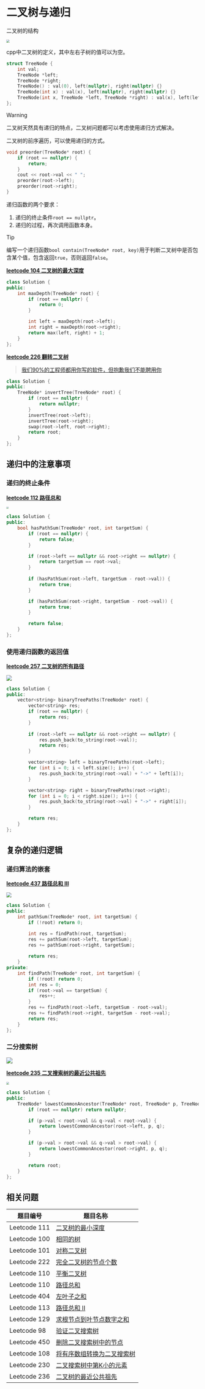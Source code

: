# 二叉树与递归

二叉树的结构

<img src="https://raw.githubusercontent.com/hughxusu/lesson-algorithm/developing/_images/parctice/953680-20200423142022452-1940672436.png" style="zoom:50%;" />

cpp中二叉树的定义，其中左右子树的值可以为空。

```cpp
struct TreeNode {
    int val;
    TreeNode *left;
    TreeNode *right;
    TreeNode() : val(0), left(nullptr), right(nullptr) {}
    TreeNode(int x) : val(x), left(nullptr), right(nullptr) {}
    TreeNode(int x, TreeNode *left, TreeNode *right) : val(x), left(left), right(right) {}
};
```

> [!warning]
>
> 二叉树天然具有递归的特点，二叉树问题都可以考虑使用递归方式解决。

二叉树的前序遍历，可以使用递归的方式。

```cpp
void preorder(TreeNode* root) {
    if (root == nullptr) {
        return;
    }
    cout << root->val << " ";
    preorder(root->left);
    preorder(root->right);
}
```

递归函数的两个要求：

1. 递归的终止条件`root == nullptr`。
2. 递归的过程，再次调用函数本身。

> [!tip]
>
> 编写一个递归函数`bool contain(TreeNode* root, key)`用于判断二叉树中是否包含某个值，包含返回`true`，否则返回`false`。

**[leetcode 104 二叉树的最大深度](https://leetcode.cn/problems/maximum-depth-of-binary-tree/)**

```cpp
class Solution {
public:
    int maxDepth(TreeNode* root) {
        if (root == nullptr) {
            return 0;
        }

        int left = maxDepth(root->left);
        int right = maxDepth(root->right);
        return max(left, right) + 1;
    }
};
```

**[leetcode 226 翻转二叉树](https://leetcode.cn/problems/invert-binary-tree/)**

> [我们90%的工程师都用你写的软件，但抱歉我们不能聘用你](https://www.pingwest.com/a/51826)

```cpp
class Solution {
public:
    TreeNode* invertTree(TreeNode* root) {
        if (root == nullptr) {
            return nullptr;
        }
        invertTree(root->left);
        invertTree(root->right);
        swap(root->left, root->right);
        return root;
    }
};
```

## 递归中的注意事项

### 递归的终止条件

**[leetcode 112 路径总和](https://leetcode.cn/problems/path-sum/)**

<img src="https://raw.githubusercontent.com/hughxusu/lesson-algorithm/developing/_images/parctice/tree-sum.jpg" style="zoom:35%;" />

```cpp
class Solution {
public:
    bool hasPathSum(TreeNode* root, int targetSum) {
        if (root == nullptr) {
            return false;
        }

        if (root->left == nullptr && root->right == nullptr) {
            return targetSum == root->val;
        }
        
        if (hasPathSum(root->left, targetSum - root->val)) {
            return true;
        }

        if (hasPathSum(root->right, targetSum - root->val)) {
            return true;
        }

        return false;
    }
};
```

### 使用递归函数的返回值

**[leetcode 257 二叉树的所有路径](https://leetcode.cn/problems/binary-tree-paths/)**

<img src="https://raw.githubusercontent.com/hughxusu/lesson-algorithm/developing/_images/parctice/traversal_complete.png" style="zoom:90%;" />

```cpp
class Solution {
public:
    vector<string> binaryTreePaths(TreeNode* root) {
        vector<string> res;
        if (root == nullptr) {
            return res;
        }
        
        if (root->left == nullptr && root->right == nullptr) {
            res.push_back(to_string(root->val));
            return res;
        }

        vector<string> left = binaryTreePaths(root->left);
        for (int i = 0; i < left.size(); i++) {
            res.push_back(to_string(root->val) + "->" + left[i]);
        }

        vector<string> right = binaryTreePaths(root->right);
        for (int i = 0; i < right.size(); i++) {
            res.push_back(to_string(root->val) + "->" + right[i]);
        }

        return res;
    }
};
```

## 复杂的递归逻辑

### 递归算法的嵌套

**[leetcode 437 路径总和 III](https://leetcode.cn/problems/path-sum-iii/)**

<img src="https://raw.githubusercontent.com/hughxusu/lesson-algorithm/developing/_images/parctice/feb80061d0aeeeb609691db56d5e6baf.png" style="zoom:80%;" />

```cpp
class Solution {
public:
    int pathSum(TreeNode* root, int targetSum) {
        if (!root) return 0;

        int res = findPath(root, targetSum);
        res += pathSum(root->left, targetSum);
        res += pathSum(root->right, targetSum);
        
        return res;
    }
private:
    int findPath(TreeNode* root, int targetSum) {
        if (!root) return 0;
        int res = 0;
        if (root->val == targetSum) {
            res++;
        }
        res += findPath(root->left, targetSum - root->val);
        res += findPath(root->right, targetSum - root->val);
        return res;
    }
};
```

### 二分搜索树

![](https://raw.githubusercontent.com/hughxusu/lesson-algorithm/developing/_images/parctice/1975191-20200402110056741-982370625.png)

**[leetcode 235 二叉搜索树的最近公共祖先](https://leetcode.cn/problems/lowest-common-ancestor-of-a-binary-search-tree/)**

<img src="https://raw.githubusercontent.com/hughxusu/lesson-algorithm/developing/_images/parctice/search-tree.jpg" style="zoom: 45%;" />

```cpp
class Solution {
public:
    TreeNode* lowestCommonAncestor(TreeNode* root, TreeNode* p, TreeNode* q) {
        if (root == nullptr) return nullptr;

        if (p->val < root->val && q->val < root->val) {
            return lowestCommonAncestor(root->left, p, q);
        } 

        if (p->val > root->val && q->val > root->val) {
            return lowestCommonAncestor(root->right, p, q);
        } 

        return root;
    }
};
```

## 相关问题

| 题目编号     | 题目名称                                                     |
| ------------ | ------------------------------------------------------------ |
| Leetcode 111 | [二叉树的最小深度](https://leetcode.cn/problems/minimum-depth-of-binary-tree/) |
| Leetcode 100 | [相同的树](https://leetcode.cn/problems/same-tree/)          |
| Leetcode 101 | [对称二叉树](https://leetcode.cn/problems/symmetric-tree/)   |
| Leetcode 222 | [ 完全二叉树的节点个数](https://leetcode.cn/problems/count-complete-tree-nodes/) |
| Leetcode 110 | [平衡二叉树](https://leetcode.cn/problems/balanced-binary-tree/) |
| Leetcode 110 | [路径总和](https://leetcode.cn/problems/path-sum/)           |
| Leetcode 404 | [左叶子之和](https://leetcode.cn/problems/sum-of-left-leaves/) |
| Leetcode 113 | [路径总和 II](https://leetcode.cn/problems/path-sum-ii/)     |
| Leetcode 129 | [求根节点到叶节点数字之和](https://leetcode.cn/problems/sum-root-to-leaf-numbers/) |
| Leetcode 98  | [验证二叉搜索树](https://leetcode.cn/problems/validate-binary-search-tree/) |
| Leetcode 450 | [删除二叉搜索树中的节点](https://leetcode.cn/problems/delete-node-in-a-bst/) |
| Leetcode 108 | [将有序数组转换为二叉搜索树](https://leetcode.cn/problems/convert-sorted-array-to-binary-search-tree/) |
| Leetcode 230 | [二叉搜索树中第K小的元素](https://leetcode.cn/problems/kth-smallest-element-in-a-bst/) |
| Leetcode 236 | [二叉树的最近公共祖先](https://leetcode.cn/problems/lowest-common-ancestor-of-a-binary-tree/) |

